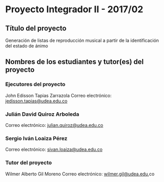 # Proyecto Integrador II - 2017/02

## Título del proyecto
Generación de listas de reproducción musical a partir de la identificación del estado de ánimo

## Nombres de los estudiantes y tutor(es) del proyecto

### Ejecutores del proyecto
John Edisson Tapias Zarrazola
Correo electrónico: jedisson.tapias@udea.edu.co

### Julián David Quiroz Arboleda
Correo electrónico: julian.quiroz@udea.edu.co

### Sergio Iván Loaiza Pérez
Correo electrónico: sivan.loaiza@udea.edu.co

### Tutor del proyecto 
Wilmer Alberto Gil Moreno
Correo electrónico: wilmer.gil@udea.edu,co
